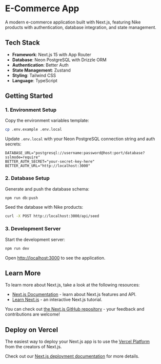 # E-Commerce App

A modern e-commerce application built with Next.js, featuring Nike products with authentication, database integration, and state management.

## Tech Stack

- **Framework**: Next.js 15 with App Router
- **Database**: Neon PostgreSQL with Drizzle ORM
- **Authentication**: Better Auth
- **State Management**: Zustand
- **Styling**: Tailwind CSS
- **Language**: TypeScript

## Getting Started

### 1. Environment Setup

Copy the environment variables template:

```bash
cp .env.example .env.local
```

Update `.env.local` with your Neon PostgreSQL connection string and auth secrets:

```env
DATABASE_URL="postgresql://username:password@host:port/database?sslmode=require"
BETTER_AUTH_SECRET="your-secret-key-here"
BETTER_AUTH_URL="http://localhost:3000"
```

### 2. Database Setup

Generate and push the database schema:

```bash
npm run db:push
```

Seed the database with Nike products:

```bash
curl -X POST http://localhost:3000/api/seed
```

### 3. Development Server

Start the development server:

```bash
npm run dev
```

Open [http://localhost:3000](http://localhost:3000) to see the application.

## Learn More

To learn more about Next.js, take a look at the following resources:

- [Next.js Documentation](https://nextjs.org/docs) - learn about Next.js features and API.
- [Learn Next.js](https://nextjs.org/learn) - an interactive Next.js tutorial.

You can check out [the Next.js GitHub repository](https://github.com/vercel/next.js) - your feedback and contributions are welcome!

## Deploy on Vercel

The easiest way to deploy your Next.js app is to use the [Vercel Platform](https://vercel.com/new?utm_medium=default-template&filter=next.js&utm_source=create-next-app&utm_campaign=create-next-app-readme) from the creators of Next.js.

Check out our [Next.js deployment documentation](https://nextjs.org/docs/app/building-your-application/deploying) for more details.
